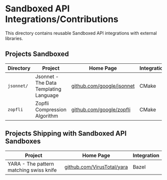 # Sandboxed API Integrations/Contributions

This directory contains reusable Sandboxed API integrations with external
libraries.

## Projects Sandboxed

Directory  | Project                                | Home Page                                                      | Integration
---------- | -------------------------------------- | -------------------------------------------------------------- | -----------
`jsonnet/` | Jsonnet - The Data Templating Language | [github.com/google/jsonnet](https://github.com/google/jsonnet) | CMake
`zopfli`   | Zopfli Compression Algorithm           | [github.com/google/zopfli](https://github.com/google/zopfli)   | CMake

## Projects Shipping with Sandboxed API Sandboxes

Project                                 | Home Page                                                        | Integration
--------------------------------------- | ---------------------------------------------------------------- | -----------
YARA - The pattern matching swiss knife | [github.com/VirusTotal/yara](https://github.com/VirusTotal/yara) | Bazel
